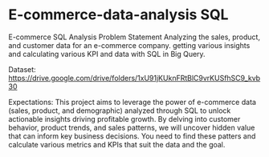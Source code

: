 # E-commerce-data-analysis SQL
E-commerce SQL Analysis
Problem Statement
Analyzing the sales, product, and customer data for an e-commerce company. getting various insights and calculating various KPI and data with SQL in Big Query.

Dataset:
https://drive.google.com/drive/folders/1xU91jKUknFRtBlC9vrKUSfhSC9_kvb30

Expectations:
This project aims to leverage the power of e-commerce data (sales, product, and demographic) analyzed through SQL to unlock actionable insights driving profitable growth. By delving into customer behavior, product trends, and sales patterns, we will uncover hidden value that can inform key business decisions. You need to find these patters and calculate various metrics and KPIs that suit the data and the goal.
